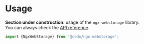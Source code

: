 # Usage
**Section under construction**: usage of the `ngx-webstorage` library.  
You can always check the [API reference](https://dev.belin.io/ngx-webstorage.js/api).

```ts
import {NgxWebStorage} from '@cedx/ngx-webstorage';
```
